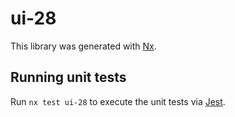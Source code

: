 # ui-28

This library was generated with [Nx](https://nx.dev).

## Running unit tests

Run `nx test ui-28` to execute the unit tests via [Jest](https://jestjs.io).
